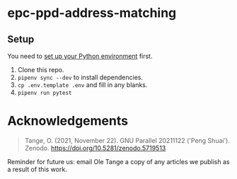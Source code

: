 # epc-ppd-address-matching

## Setup

You need to [set up your Python environment](https://docs.google.com/document/d/1Tg0eKalqOp-IJEeH7aShc9fYF5zn95H6jxEk25BLLUE/) first.

1. Clone this repo.
2. `pipenv sync --dev` to install dependencies.
3. `cp .env.template .env` and fill in any blanks.
4. `pipenv run pytest`


# Acknowledgements

> Tange, O. (2021, November 22). GNU Parallel 20211122 ('Peng Shuai'). Zenodo. https://doi.org/10.5281/zenodo.5719513

Reminder for future us: email Ole Tange a copy of any articles we publish as a result of this work.
